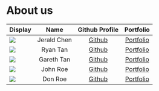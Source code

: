 # About us

| Display                                             |    Name     |                   Github Profile                   |             Portfolio             |
|-----------------------------------------------------|:-----------:|:--------------------------------------------------:|:---------------------------------:|
| ![](https://via.placeholder.com/100.png?text=Photo) | Jerald Chen |      [Github](https://github.com/Jeraldchen)       | [Portfolio](docs/team/johndoe.md) |
| ![](https://via.placeholder.com/100.png?text=Photo) |  Ryan Tan   |   [Github](https://github.com/Thunderdragon221)    | [Portfolio](docs/team/johndoe.md) |
| ![](https://via.placeholder.com/100.png?text=Photo) | Gareth Tan  |   [Github](https://github.com/Geeeetyx)            | [Portfolio](docs/team/johndoe.md) |
| ![](https://via.placeholder.com/100.png?text=Photo) |  John Roe   |           [Github](https://github.com/)            | [Portfolio](docs/team/johndoe.md) |
| ![](https://via.placeholder.com/100.png?text=Photo) |   Don Roe   |           [Github](https://github.com/)            | [Portfolio](docs/team/johndoe.md) |
